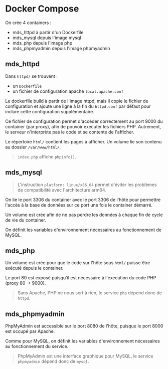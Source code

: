 # Docker Compose

On crée 4 containers :
* mds_httpd à partir d'un Dockerfile
* mds_mysql depuis l'image mysql
* mds_php depuis l'image php
* mds_phpmyadmin depuis l'image phpmyadmin

## mds_httpd
Dans `httpd/` se trouvent :
* un `Dockerfile`
* un fichier de configuration apache `local.apache.conf`

Le dockerfile build à partir de l'image httpd, mais il copie le fichier de configuration et ajoute une ligne à la fin du `httpd.conf` par défaut pour inclure cette configuration supplémentaire.

Ce fichier de configuration permet d'accéder correctement au port 9000 du container (par proxy), afin de pouvoir executer les fichiers PHP. Autrement, le serveur n'interprète pas le code et se contente de l'afficher.

Le répertoire `html/` contient les pages à afficher. Un volume lie son contenu au dossier `/var/www/html/`.
> `index.php` affiche `phpinfo()`.

## mds_mysql
> L'instruction `platform: linux/x86_64` permet d'éviter les problèmes de compatibilité avec l'architecture arm64.

On lie le port 3306 du container avec le port 3306 de l'hôte pour permettre l'accès à la base de données sur ce port une fois le container démarré.

Un volume est crée afin de ne pas perdre les données à chaque fin de cycle de vie du container.

On définit les variables d'environnement nécessaires au fonctionnement de MySQL.

## mds_php
Un volume est crée pour que le code sur l'hôte sous `html/` puisse être exécuté depuis le container.

Le port 80 est exposé puisqu'il est nécessaire à l'execution du code PHP (proxy 80 -> 9000).

> Sans Apache, PHP ne nous sert à rien, le service `php` dépend donc de `httpd`.

## mds_phpmyadmin
PhpMyAdmin est accessible sur le port 8080 de l'hôte, puisque le port 8000 est occupé par Apache.

Comme pour MySQL, on définit les variables d'environnement nécessaires au fonctionnement du service.

> PhpMyAdmin est une interface graphique pour MySQL, le service `phpmyadmin` dépend donc de `mysql`.
